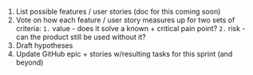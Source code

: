 1) List possible features / user stories (doc for this coming soon)
1) Vote on how each feature / user story measures up for two sets of criteria: `1.` value - does it solve a known + critical pain point? `2.` risk - can the product still be used without it?
1) Draft hypotheses
1) Update GitHub epic + stories w/resulting tasks for this sprint (and beyond)
